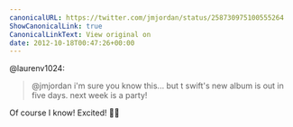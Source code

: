 ```yaml
---
canonicalURL: https://twitter.com/jmjordan/status/258730975100555264
ShowCanonicalLink: true
CanonicalLinkText: View original on
date: 2012-10-18T00:47:26+00:00
---
```

@laurenv1024:

> @jmjordan i'm sure you know this... but t swift's new album is out in five days. next week is a party!

Of course I know! Excited! 🎉😃